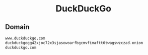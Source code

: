 


<h1 align="center">DuckDuckGo</h1>  


## Domain


```html
www.duckduckgo.com
duckduckgogg42xjoc72x3sjasowoarfbgcmvfimaftt6twagswzczad.onion
duckduckgo.com
```  

<br>
